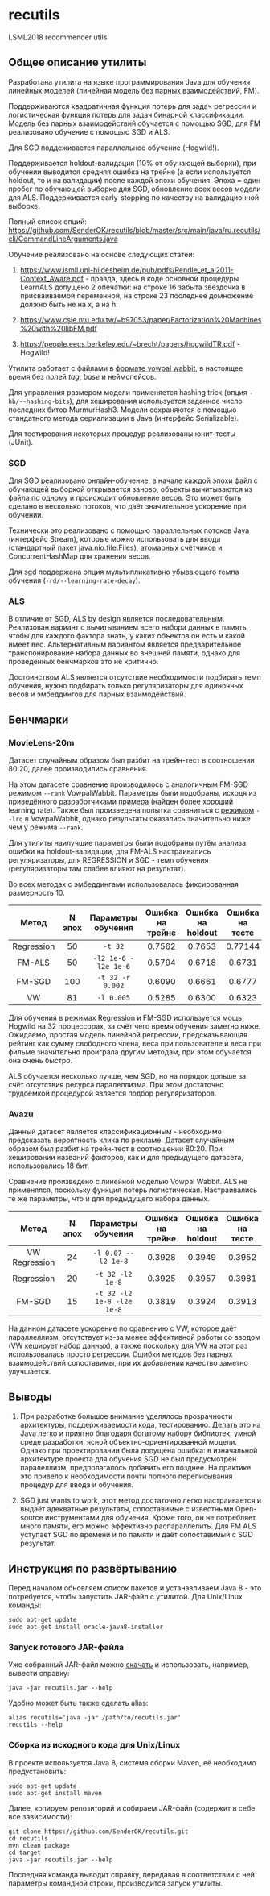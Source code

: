 # recutils
LSML2018 recommender utils

## Общее описание утилиты
Разработана утилита на языке программирования Java для обучения линейных моделей (линейная модель без парных взаимодействий, FM).

Поддерживаются квадратичная функция потерь для задач регрессии и логистическая функция потерь для задач бинарной классификации. Модель без парных взаимодействий обучается с помощью SGD, для FM реализовано обучение с помощью SGD и ALS. 

Для SGD поддеживается параллельное обучение (Hogwild!). 

Поддерживается holdout-валидация (10% от обучающей выборки), при обучении выводится средняя ошибка на трейне (а если используется holdout, то и на валидации) после каждой эпохи обучения. Эпоха = один пробег по обучающей выборке для SGD, обновление всех весов модели для ALS. Поддерживается early-stopping по качеству на валидационной выборке.

Полный список опций: https://github.com/SenderOK/recutils/blob/master/src/main/java/ru.recutils/cli/CommandLineArguments.java

Обучение реализовано на основе следующих статей:

1) https://www.ismll.uni-hildesheim.de/pub/pdfs/Rendle_et_al2011-Context_Aware.pdf - правда, здесь в коде основной процедуры LearnALS допущено 2 опечатки: на строке 16 забыта звёздочка в присваиваемой переменной, на строке 23 последнее домножение должно быть не на x, а на h.

2) https://www.csie.ntu.edu.tw/~b97053/paper/Factorization%20Machines%20with%20libFM.pdf

3) https://people.eecs.berkeley.edu/~brecht/papers/hogwildTR.pdf - Hogwild!

Утилита работает с файлами в [формате vowpal wabbit](https://github.com/JohnLangford/vowpal_wabbit/wiki/Input-format), в настоящее время без полей *tag*, *base* и неймспейсов. 

Для управления размером модели применяется hashing trick (опция `-hb/--hashing-bits`), для хеширования используется заданное число последних битов MurmurHash3. Модели сохраняются с помощью стандатного метода сериализации в Java (интерфейс Serializable).

Для тестирования некоторых процедур реализованы юнит-тесты (JUnit).

### SGD
Для SGD реализовано онлайн-обучение, в начале каждой эпохи файл с обучающей выборкой открывается заново, объекты вычитываются из файла по одному и происходит обновление весов. Это может быть сделано в несколько потоков, что даёт значительное ускорение при обучении. 

Технически это реализовано с помощью параллельных потоков Java (интерфейс Stream), которые можно использовать для ввода (стандартный пакет java.nio.file.Files), атомарных счётчиков и ConcurrentHashMap для хранения весов.

Для sgd поддержана опция мультипликативно убывающего темпа обучения (`-rd/--learning-rate-decay`).

### ALS
В отличие от SGD, ALS by design является последовательным. Реализован вариант с вычитыванием всего набора данных в память, чтобы для каждого фактора знать, у каких объектов он есть и какой имеет вес. Альтернативным вариантом является предварительное транспонирование набора данных во внешней памяти, однако для проведённых бенчмарков это не критично. 

Достоинством ALS является отсутствие необходимости подбирать темп обучения, нужно подбирать только регуляризаторы для одиночных весов и эмбеддингов для парных взаимодействий.

## Бенчмарки

### MovieLens-20m
Датасет случайным образом был разбит на трейн-тест в соотношении 80:20, далее производились сравнения.

На этом датасете сравнение производилось с аналогичным FM-SGD режимом `--rank` VowpalWabbit. Параметры были подобраны, исходя из приведённого разработчиками [примера](https://github.com/JohnLangford/vowpal_wabbit/wiki/Matrix-factorization-example) (найден более хороший learning rate). Также был произведена попытка сравниться с [режимом](https://github.com/JohnLangford/vowpal_wabbit/tree/master/demo/movielens) `--lrq` в VowpalWabbit, однако результаты оказались значительно ниже чем у режима `--rank`.

Для утилиты наилучшие параметры были подобраны путём анализа ошибки на holdout-валидации, для FM-ALS настраивались регуляризаторы, для REGRESSION и SGD - темп обучения (регуляризаторы там слабее влияют на результат).

Во всех методах с эмбеддингами использовалась фиксированная размерность 10.

| Метод         | N эпох | Параметры обучения  | Ошибка на трейне | Ошибка на holdout | Ошибка на тесте | Время обучения |
|:-------------:|:------:|:-------------------:|:----------------:|:-----------------:|:---------------:|:--------------:|
| Regression    |  50    | `-t 32`             | 0.7562           | 0.7653            | 0.77144         | 4 мин          |
| FM-ALS        |  50    | `-l2 1e-6 -l2e 1e-6`| 0.5794           | 0.6718            | 0.6731          | 128 мин        |
| FM-SGD        | 100    | `-t 32 -r 0.002`    | 0.6090           | 0.6661            | 0.6777          | 10 мин         |
| VW            |  81    | `-l 0.005`          | 0.5285           | 0.6300            | 0.6323          | 24 мин         |

Для обучения в режимах Regression и FM-SGD используется мощь Hogwild на 32 процессорах, за счёт чего время обучения заметно ниже. Ожидаемо, простая модель линейной регрессии, предсказывающая рейтинг как сумму свободного члена, веса при пользователе и веса при фильме значительно проиграла другим методам, при этом обучается она очень быстро. 

ALS обучается несколько лучше, чем SGD, но на порядок дольше за счёт отсутствия ресурса паралеллизма. При этом достаточно трудоёмкой процедурой является подбор регуляризаторов.

### Avazu
Данный датасет является классификационным - необходимо предсказать вероятность клика по рекламе. Датасет случайным образом был разбит на трейн-тест в соотношении 80:20. При хешировании названий факторов, как и для предыдущего датасета, использовались 18 бит.

Сравнение произведено с линейной моделью Vowpal Wabbit. ALS не применялся, поскольку функция потерь логистическая. Настраивались те же параметры, что и для предыдущего набора данных.

| Метод         | N эпох | Параметры обучения  | Ошибка на трейне | Ошибка на holdout | Ошибка на тесте | Время обучения |
|:-------------:|:------:|:-------------------:|:----------------:|:-----------------:|:---------------:|:--------------:|
| VW Regression |  24    | `-l 0.07 --l2 1e-8` | 0.3928           | 0.3949            | 0.3952          | 18 мин         |
| Regression    |  20    | `-t 32 -l2 1e-8`    | 0.3925           | 0.3957            | 0.3981          | 20 мин         |
| FM-SGD        |  15    | `-t 32 -l2 1e-8 -l2e 1e-8`| 0.3819     | 0.3924            | 0.3913          | 25 мин         |

На данном датасете ускорение по сравнению с VW, которое даёт параллеллизм, отсутствует из-за менее эффективной работы со вводом (VW кеширует набор данных), а также поскольку для VW на этот раз использовалась просто регрессия. Ошибки методов без парных взаимодействий сопоставимы, при их добавлении качество заметно улучшается.  

## Выводы
1) При разработке большое внимание уделялось прозрачности архитектуры, поддерживаемости кода, тестированию. Делать это на Java легко и приятно благодаря богатому набору библиотек, умной среде разработки, ясной объектно-ориентированной модели. Однако при проектировании была допущена ошибка: в изначальной архитектуре проекта для обучения SGD не был предусмотрен паралеллизм, предполагалось добавить его позднее. На практике это привело к необходимости почти полного переписывания процедур для ввода и обучения.

2) SGD just wants to work, этот метод достаточно легко настраивается и выдаёт адекватные результаты, сопоставимые с известными Open-source инструментами для обучения. Кроме того, он не потребляет много памяти, его можно эффективно распараллелить. Для FM ALS уступает SGD по времени и по памяти и даёт сопоставимый с SGD результат.

## Инструкция по развёртыванию
Перед началом обновляем список пакетов и устанавливаем Java 8 - это потребуется, чтобы запустить JAR-файл с утилитой. Для Unix/Linux команды:
```
sudo apt-get update
sudo apt-get install oracle-java8-installer
```

### Запуск готового JAR-файла
Уже собранный JAR-файл можно [скачать](https://yadi.sk/d/R8js3Y6k3VqNmr) и использовать, например, вывести справку:
```
java -jar recutils.jar --help
```

Удобно может быть также сделать alias:
```
alias recutils='java -jar /path/to/recutils.jar'
recutils --help
```

### Сборка из исходного кода для Unix/Linux
В проекте используется Java 8, система сборки Maven, её необходимо предустановить: 
```
sudo apt-get update
sudo apt-get install maven
```
Далее, копируем репозиторий и собираем JAR-файл (содержит в себе все зависимости):
```
git clone https://github.com/SenderOK/recutils.git
cd recutils
mvn clean package
cd target
java -jar recutils.jar --help
```
Последняя команда выводит справку, передавая в соответствии с ней параметры командной строки, производится запуск утилиты.
